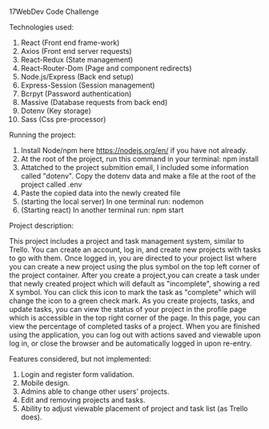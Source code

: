 17WebDev Code Challenge

Technologies used:
1. React (Front end frame-work)
2. Axios (Front end server requests)
3. React-Redux (State management)
4. React-Router-Dom (Page and component redirects)
5. Node.js/Express (Back end setup)
6. Express-Session (Session management)
7. Bcrpyt (Password authentication)
8. Massive (Database requests from back end)
9. Dotenv (Key storage)
10. Sass (Css pre-processor)


Running the project:

1. Install Node/npm here https://nodejs.org/en/ if you have not already.
2. At the root of the project, run this command in your terminal: npm install
3. Attatched to the project submition email, I included some information called "dotenv". Copy the dotenv data and make a file at the root of the project called .env
4. Paste the copied data into the newly created file 
5. (starting the local server) In one terminal run: nodemon
6. (Starting react) In another terminal run: npm start



Project description:

This project includes a project and task management system, similar to Trello. You can create an account, log in, and create new projects with tasks to go with them. Once logged in, you are directed to your project list where you can create a new project using the plus symbol on the top left corner of the project container. After you create a project,you can create a task under that newly created project which will default as "incomplete", showing a red X symbol. You can click this icon to mark the task as "complete" which will change the icon to a green check mark. As you create projects, tasks, and update tasks, you can view the status of your project in the profile page which is accessible in the top right corner of the page. In this page, you can view the percentage of completed tasks of a project. When you are finished using the application, you can log out with actions saved and viewable upon log in, or close the browser and be automatically logged in upon re-entry. 


Features considered, but not implemented: 

1. Login and register form validation.
2. Mobile design.
3. Admins able to change other users' projects.
4. Edit and removing projects and tasks.
5. Ability to adjust viewable placement of project and task list (as Trello does).



